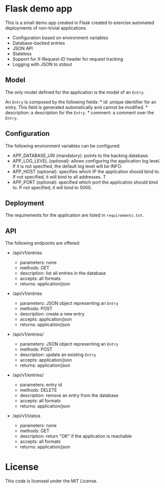 # Flask demo app

This is a small demo app created in Flask created to exercise automated deployments
of non-trivial applications.

* Configuration based on environment variables
* Database-backed entries
* JSON API
* Stateless
* Support for X-Request-ID header for request tracking
* Logging with JSON to stdout

## Model

The only model defined for the application is the model of an `Entry`.

An `Entry` is composed by the following fields:
	* id: unique identifier for an entry. This field is generated automatically 
	and	cannot be modified.
	* description: a description for the `Entry`. 
	* comment: a comment over the `Entry`. 

## Configuration

The following environment variables can be configured:

* APP_DATABASE_URI (mandatory): points to the backing database.
* APP_LOG_LEVEL (optional): allows configuring the application log level. If it is
not specified, the default log level will be INFO.
* APP_HOST (optional): specifies which IP the application should bind to. If not
specified, it will bind to all addresses. T
* APP_PORT (optional): specified which port the application should bind to. If not
specified, it will bind to 5000.

## Deployment

The requirements for the application are listed in `requirements.txt`.

## API

The following endpoints are offered:

* /api/v1/entries
	* parameters: none
	* methods: GET
	* description: list all entries in the database
	* accepts: all formats
	* returns: application/json

* /api/v1/entries
	* parameters: JSON object representing an `Entry`
	* methods: POST
	* description: create a new entry
	* accepts: application/json
	* returns: application/json

* /api/v1/entries/<id>
	* parameters: JSON object representing an `Entry`
	* methods: POST
	* description: update an existing `Entry`
	* accepts: application/json
	* returns: application/json

* /api/v1/entries/<id>
	* parameters: entry id
	* methods: DELETE
	* description: remove an entry from the database
	* accepts: all formats
	* returns: application/json

* /api/v1/status
	* parameters: none
	* methods: GET
	* description: return "OK" if the application is reachable
	* accepts: all formats
	* returns: application/json

# License

This code is licensed under the MIT License.
